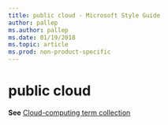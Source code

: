 ```yaml
---
title: public cloud - Microsoft Style Guide
author: pallep
ms.author: pallep
ms.date: 01/19/2018
ms.topic: article
ms.prod: non-product-specific
---
```


# public cloud

**See** [Cloud-computing term collection](~/a-z-word-list-term-collections/term-collections/cloud-computing-terms.md)
